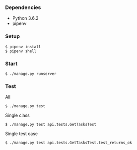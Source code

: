 ### Dependencies

- Python 3.6.2
- pipenv

### Setup

    $ pipenv install
    $ pipenv shell

### Start

    $ ./manage.py runserver

### Test

All

    $ ./manage.py test

Single class

    $ ./manage.py test api.tests.GetTasksTest

Single test case

    $ ./manage.py test api.tests.GetTasksTest.test_returns_ok
